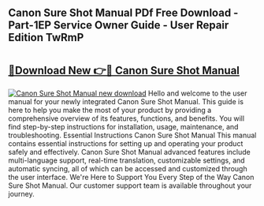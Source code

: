 ## Canon Sure Shot Manual PDf Free Download - Part-1EP Service Owner Guide - User Repair Edition TwRmP

# <h2><a href="http://bc17130.oget.top/?id=Canon+Sure+Shot+Manual">🔗Download New 👉🔴 Canon Sure Shot Manual</a></h2>

[![Canon Sure Shot Manual new download](https://i.imgur.com/5g1atiW.png)](http://bc17130.oget.top/?id=Canon+Sure+Shot+Manual)
Hello and welcome to the user manual for your newly integrated Canon Sure Shot Manual. This guide is here to help you make the most of your product by providing a comprehensive overview of its features, functions, and benefits. You will find step-by-step instructions for installation, usage, maintenance, and troubleshooting. Essential Instructions Canon Sure Shot Manual This manual contains essential instructions for setting up and operating your product safely and effectively. Canon Sure Shot Manual advanced features include multi-language support, real-time translation, customizable settings, and automatic syncing, all of which can be accessed and customized through the user interface. We're Here to Support You Every Step of the Way Canon Sure Shot Manual. Our customer support team is available throughout your journey.
